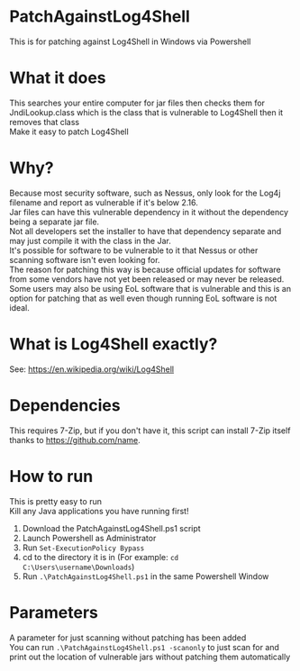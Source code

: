 # PatchAgainstLog4Shell
This is for patching against Log4Shell in Windows via Powershell
# What it does
This searches your entire computer for jar files then checks them for JndiLookup.class which is the class that is vulnerable to Log4Shell then it removes that class  
Make it easy to patch Log4Shell
# Why?
Because most security software, such as Nessus, only look for the Log4j filename and report as vulnerable if it's below 2.16.  
Jar files can have this vulnerable dependency in it without the dependency being a separate jar file.  
Not all developers set the installer to have that dependency separate and may just compile it with the class in the Jar.  
It's possible for software to be vulnerable to it that Nessus or other scanning software isn't even looking for.  
The reason for patching this way is because official updates for software from some vendors have not yet been released or may never be released.  
Some users may also be using EoL software that is vulnerable and this is an option for patching that as well even though running EoL software is not ideal.  
# What is Log4Shell exactly?
See: https://en.wikipedia.org/wiki/Log4Shell  
# Dependencies
This requires 7-Zip, but if you don't have it, this script can install 7-Zip itself thanks to https://github.com/name.
# How to run
This is pretty easy to run  
Kill any Java applications you have running first!
1) Download the PatchAgainstLog4Shell.ps1 script
2) Launch Powershell as Administrator
3) Run `Set-ExecutionPolicy Bypass`
4) cd to the directory it is in (For example: `cd C:\Users\username\Downloads`)
5) Run `.\PatchAgainstLog4Shell.ps1` in the same Powershell Window

# Parameters
A parameter for just scanning without patching has been added  
You can run `.\PatchAgainstLog4Shell.ps1 -scanonly` to just scan for and print out the location of vulnerable jars without patching them automatically
